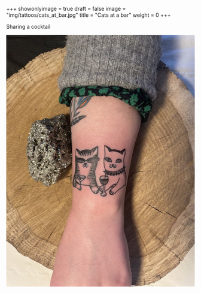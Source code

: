 +++
showonlyimage = true
draft = false
image = "img/tattoos/cats_at_bar.jpg"
title = "Cats at a bar"
weight = 0
+++

Sharing a cocktail

![image](/img/tattoos/cats_at_bar.jpg)
